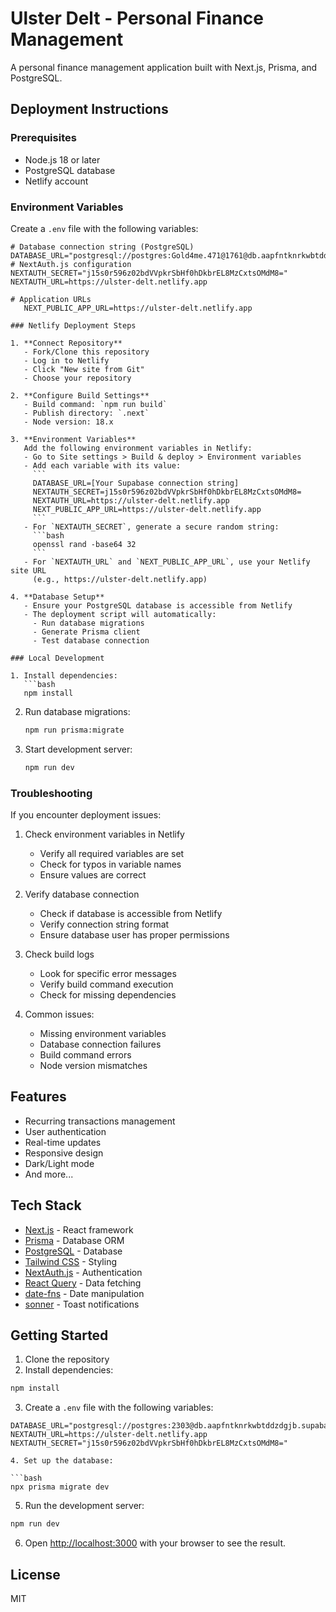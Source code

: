 # Ulster Delt - Personal Finance Management

A personal finance management application built with Next.js, Prisma, and PostgreSQL.

## Deployment Instructions

### Prerequisites
- Node.js 18 or later
- PostgreSQL database
- Netlify account

### Environment Variables
Create a `.env` file with the following variables:
```env
# Database connection string (PostgreSQL)
DATABASE_URL="postgresql://postgres:Gold4me.471@1761@db.aapfntknrkwbtddzdgjb.supabase.co:5432/postgres"
# NextAuth.js configuration
NEXTAUTH_SECRET="j15s0r596z02bdVVpkrSbHf0hDkbrEL8MzCxtsOMdM8="
NEXTAUTH_URL=https://ulster-delt.netlify.app

# Application URLs
   NEXT_PUBLIC_APP_URL=https://ulster-delt.netlify.app

### Netlify Deployment Steps

1. **Connect Repository**
   - Fork/Clone this repository
   - Log in to Netlify
   - Click "New site from Git"
   - Choose your repository

2. **Configure Build Settings**
   - Build command: `npm run build`
   - Publish directory: `.next`
   - Node version: 18.x

3. **Environment Variables**
   Add the following environment variables in Netlify:
   - Go to Site settings > Build & deploy > Environment variables
   - Add each variable with its value:
     ```
     DATABASE_URL=[Your Supabase connection string]
     NEXTAUTH_SECRET=j15s0r596z02bdVVpkrSbHf0hDkbrEL8MzCxtsOMdM8=
     NEXTAUTH_URL=https://ulster-delt.netlify.app
     NEXT_PUBLIC_APP_URL=https://ulster-delt.netlify.app
     ```
   - For `NEXTAUTH_SECRET`, generate a secure random string:
     ```bash
     openssl rand -base64 32
     ```
   - For `NEXTAUTH_URL` and `NEXT_PUBLIC_APP_URL`, use your Netlify site URL
     (e.g., https://ulster-delt.netlify.app)

4. **Database Setup**
   - Ensure your PostgreSQL database is accessible from Netlify
   - The deployment script will automatically:
     - Run database migrations
     - Generate Prisma client
     - Test database connection

### Local Development

1. Install dependencies:
   ```bash
   npm install
   ```

2. Run database migrations:
   ```bash
   npm run prisma:migrate
   ```

3. Start development server:
   ```bash
   npm run dev
   ```

### Troubleshooting

If you encounter deployment issues:

1. Check environment variables in Netlify
   - Verify all required variables are set
   - Check for typos in variable names
   - Ensure values are correct

2. Verify database connection
   - Check if database is accessible from Netlify
   - Verify connection string format
   - Ensure database user has proper permissions

3. Check build logs
   - Look for specific error messages
   - Verify build command execution
   - Check for missing dependencies

4. Common issues:
   - Missing environment variables
   - Database connection failures
   - Build command errors
   - Node version mismatches

## Features

- Recurring transactions management
- User authentication
- Real-time updates
- Responsive design
- Dark/Light mode
- And more...

## Tech Stack

- [Next.js](https://nextjs.org/) - React framework
- [Prisma](https://www.prisma.io/) - Database ORM
- [PostgreSQL](https://www.postgresql.org/) - Database
- [Tailwind CSS](https://tailwindcss.com/) - Styling
- [NextAuth.js](https://next-auth.js.org/) - Authentication
- [React Query](https://tanstack.com/query/latest) - Data fetching
- [date-fns](https://date-fns.org/) - Date manipulation
- [sonner](https://sonner.emilkowal.ski/) - Toast notifications

## Getting Started

1. Clone the repository
2. Install dependencies:

```bash
npm install
```

3. Create a `.env` file with the following variables:

```env
DATABASE_URL="postgresql://postgres:2303@db.aapfntknrkwbtddzdgjb.supabase.co:5432/postgres"
NEXTAUTH_URL=https://ulster-delt.netlify.app
NEXTAUTH_SECRET="j15s0r596z02bdVVpkrSbHf0hDkbrEL8MzCxtsOMdM8="

4. Set up the database:

```bash
npx prisma migrate dev
```

5. Run the development server:

```bash
npm run dev
```

6. Open [http://localhost:3000](http://localhost:3000) with your browser to see the result.

## License

MIT
